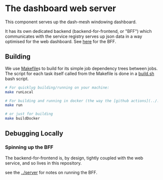 # The dashboard web server
This component serves up the dash-mesh windowing dashboard.

It has its own dedicated backend (backend-for-frontend, or "BFF") which communicates with the service registry serves up json data in a way optimised for the web dashboard.
See [here](../server/readme.md) for the BFF.


## Building 

We use [Makefile](https://www3.nd.edu/~zxu2/acms60212-40212/Makefile.pdf)s to build for its simple job dependency trees between jobs. 
The script for each task itself called from the Makefile is done in a [build.sh](./build.sh) bash script.

```bash
# For quicklyg building/running on your machine:
make runLocal

# For building and running in docker (the way the [github actions](../.github/workflows/build-web.yml) build the software), run:
make run

# or just for building
make buildDocker
```

## Debugging Locally

### Spinning up the BFF
The backend-for-frontend is, by design, tightly coupled with the web service, and so lives in this repository.

see the [../server](../server/readme.md) for notes on running the BFF.
